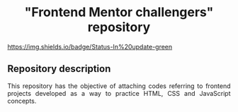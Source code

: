 <h1 align="center">"Frontend Mentor challengers" repository</h1>

https://img.shields.io/badge/Status-In%20update-green

<h2>Repository description</h2>
<p align="justify">This repository has the objective of attaching codes referring to frontend projects developed as a way to practice HTML, CSS and JavaScript concepts.</p>
